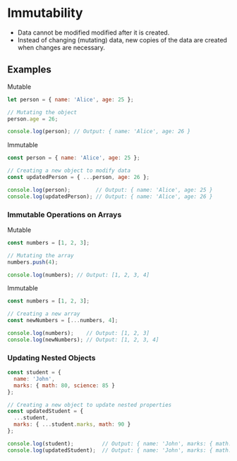 # Immutability

- Data cannot be modified modified after it is created.
- Instead of changing (mutating) data, new copies of the data are created when changes are necessary.

## Examples

Mutable

``` javascript
let person = { name: 'Alice', age: 25 };

// Mutating the object
person.age = 26;

console.log(person); // Output: { name: 'Alice', age: 26 }
```

Immutable

``` javascript
const person = { name: 'Alice', age: 25 };

// Creating a new object to modify data
const updatedPerson = { ...person, age: 26 };

console.log(person);        // Output: { name: 'Alice', age: 25 }
console.log(updatedPerson); // Output: { name: 'Alice', age: 26 }
```

### Immutable Operations on Arrays

Mutable

``` javascript
const numbers = [1, 2, 3];

// Mutating the array
numbers.push(4);

console.log(numbers); // Output: [1, 2, 3, 4]
```

Immutable

``` javascript
const numbers = [1, 2, 3];

// Creating a new array
const newNumbers = [...numbers, 4];

console.log(numbers);    // Output: [1, 2, 3]
console.log(newNumbers); // Output: [1, 2, 3, 4]

```


### Updating Nested Objects

``` javascript
const student = {
  name: 'John',
  marks: { math: 80, science: 85 }
};

// Creating a new object to update nested properties
const updatedStudent = {
  ...student,
  marks: { ...student.marks, math: 90 }
};

console.log(student);         // Output: { name: 'John', marks: { math: 80, science: 85 } }
console.log(updatedStudent);  // Output: { name: 'John', marks: { math: 90, science: 85 } }

```
